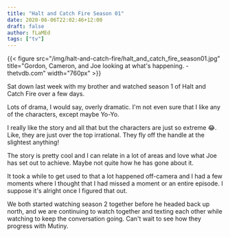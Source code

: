 ```yaml
---
title: "Halt and Catch Fire Season 01"
date: 2020-06-06T22:02:46+12:00
draft: false
author: fLaMEd
tags: ["tv"]
---
```


{{< figure src="/img/halt-and-catch-fire/halt_and_catch_fire_season01.jpg" title="Gordon, Cameron, and Joe looking at what's happening. - thetvdb.com" width="760px" >}}

Sat down last week with my brother and watched season 1 of Halt and Catch Fire over a few days. 

Lots of drama, I would say, overly dramatic. I'm not even sure that I like any of the characters, except maybe Yo-Yo. 

I really like the story and all that but the characters are just so extreme :joy:. Like, they are just over the top irrational. They fly off the handle at the slightest anything!

The story is pretty cool and I can relate in a lot of areas and love what Joe has set out to achieve. Maybe not quite how he has gone about it.

It took a while to get used to that a lot happened off-camera and I had a few moments where I thought that I had missed a moment or an entire episode. I suppose it's alright once I figured that out.

We both started watching season 2 together before he headed back up north, and we are continuing to watch together and texting each other while watching to keep the conversation going. Can't wait to see how they progress with Mutiny.
